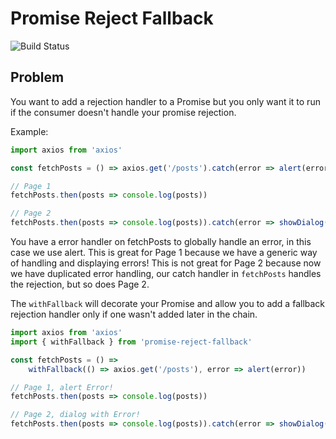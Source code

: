 # Promise Reject Fallback

![Build Status](https://travis-ci.com/OzairP/use-promise-reject-fallback.svg?branch=master)

## Problem

You want to add a rejection handler to a Promise but you only want it to run if the consumer
doesn't handle your promise rejection.

Example:

```typescript
import axios from 'axios'

const fetchPosts = () => axios.get('/posts').catch(error => alert(error))

// Page 1
fetchPosts.then(posts => console.log(posts))

// Page 2
fetchPosts.then(posts => console.log(posts)).catch(error => showDialog(error))
```

You have a error handler on fetchPosts to globally handle an error, in this case we use alert.
This is great for Page 1 because we have a generic way of handling and displaying errors!
This is not great for Page 2 because now we have duplicated error handling, our catch handler
in `fetchPosts` handles the rejection, but so does Page 2.

The `withFallback` will decorate your Promise and allow you to add a fallback rejection handler
only if one wasn't added later in the chain.

```typescript
import axios from 'axios'
import { withFallback } from 'promise-reject-fallback'

const fetchPosts = () =>
	withFallback(() => axios.get('/posts'), error => alert(error))

// Page 1, alert Error!
fetchPosts.then(posts => console.log(posts))

// Page 2, dialog with Error!
fetchPosts.then(posts => console.log(posts)).catch(error => showDialog(error))
```
